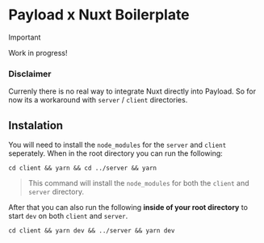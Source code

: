 # Payload x Nuxt Boilerplate
> [!IMPORTANT]
> Work in progress!

### Disclaimer
Currenly there is no real way to integrate Nuxt directly into Payload. So for now its a workaround with `server` / `client` directories.

## Instalation
You will need to install the `node_modules` for the `server` and `client` seperately. When in the root directory you can run the following:
```shell
cd client && yarn && cd ../server && yarn
```
> This command will install the `node_modules` for both the `client` and `server` directory.

After that you can also run the following **inside of your root directory** to start `dev` on both `client` and `server`.
```shell
cd client && yarn dev && ../server && yarn dev
```
